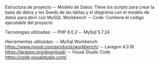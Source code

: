 Estructura de proyecto
-- Modelo de Datos: Tiene los scripts para crear la base de datos y los Seeds de las tablas y el diagrama con el modelo de datos para abrir con MySQL Workbench
-- Code: Contiene el código ejecutable del proyecto

Tecnologías utilizadas:
-- PHP 8.0.2
-- MySql 5.7.24

Herramientas utilizadas:
-- MySql Workbench https://www.mysql.com/products/workbench/
-- Laragon 4.0.16 https://laragon.org/download/
-- Visual Studio Code https://code.visualstudio.com/